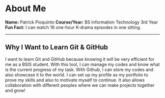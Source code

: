 # About Me

**Name:** Patrick Pioquinto
**Course/Year:** BS Information Technology 3rd Year  
**Fun Fact:** I can watch 16 one-hour K-drama episodes in one sitting.

---

## Why I Want to Learn Git & GitHub

I want to learn Git and GitHub because knowing it will be very efficient for me as a BSIS student. With this tool, I can manage my codes and know what is the current progress of my task. With Github, I can store my codes and also showcase it to the world. I can set up my profile as my portfolio to prove my skills and also to motivate myself to continue. It also allows collaboration with different peoples where we can make projects together and grow! 
